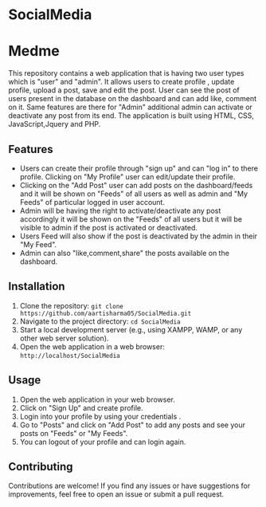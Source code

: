 # SocialMedia


# Medme

This repository contains a web application that is having two user types which is "user" and "admin". It allows users to create profile , update profile, upload a post, save and edit the post. User can see the post of users present in the database on the dashboard and can add like, comment on it. Same features are there for "Admin" additional admin can activate or deactivate any post from its end. The application is built using HTML, CSS, JavaScript,Jquery and PHP.

## Features

- Users can create their profile through "sign up" and can "log in" to there profile. Clicking on "My Profile" user can edit/update their profile.
- Clicking on the "Add Post" user can add posts on the dashboard/feeds and it will be shown on "Feeds" of all users as well as admin and "My Feeds" of particular logged in user account.
- Admin will be having the right to activate/deactivate any post accordingly it will be shown on the "Feeds" of all users but it will be visible to admin if the post is activated or deactivated.
- Users Feed will also show if the post is deactivated by the admin in their "My Feed".
- Admin can also "like,comment,share" the posts available on the dashboard.


## Installation

1. Clone the repository: `git clone https://github.com/aartisharma05/SocialMedia.git`
2. Navigate to the project directory: `cd SocialMedia`
3. Start a local development server (e.g., using XAMPP, WAMP, or any other web server solution).
4. Open the web application in a web browser: `http://localhost/SocialMedia`

## Usage

1. Open the web application in your web browser.
2. Click on "Sign Up" and create profile.
3. Login into your profile by using your credentials .
4. Go to "Posts" and  click on "Add Post" to add any posts and see your posts on "Feeds" or "My Feeds".
5. You can logout of your profile and can login again.

## Contributing

Contributions are welcome! If you find any issues or have suggestions for improvements, feel free to open an issue or submit a pull request.
